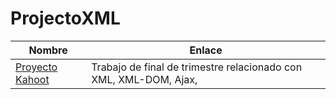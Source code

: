 # ProjectoXML
Nombre|Enlace
------|------
[Proyecto Kahoot](https://jjbaquiz.w3spaces.com/index.html)|Trabajo de final de trimestre relacionado con XML, XML-DOM, Ajax, 
